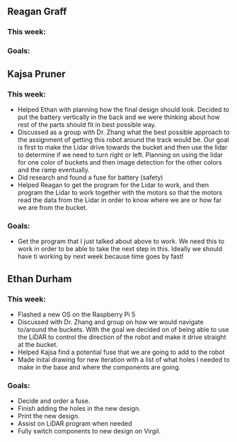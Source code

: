 ## Reagan Graff
### This week:

### Goals:


## Kajsa Pruner
### This week:
- Helped Ethan with planning how the final design should look. Decided to put the battery vertically in the back and we were thinking about how rest of the parts should fit in best possible way.
- Discussed as a group with Dr.  Zhang what the best possible approach to the assignment of getting this robot around the track would be. Our goal is first to make the Lidar drive towards the bucket and then use the lidar to determine if we need to turn right or left. Planning on using the lidar for one color of buckets and then image detection for the other colors and the ramp eventually.
- Did research and found a fuse for battery (safety)
- Helped Reagan to get the program for the Lidar to work, and then program the Lidar to work together with the motors so that the motors read the data from the Lidar in order to know where we are or how far we are from the bucket.

### Goals:
- Get the program that I just talked about above to work. We need this to work in order to be able to take the next step in this. Ideally we should have ti working by next week because time goes by fast!

## Ethan Durham 
### This week:
- Flashed a new OS on the Raspberry Pi 5
- Discussed with Dr. Zhang and group on how we would navigate to/around the buckets. With the goal we decided on of being able to use the LiDAR to control the direction of the robot and make it drive straight at the bucket.
- Helped Kajsa find a potential fuse that we are going to add to the robot
- Made inital drawing for new iteration with a list of what holes I needed to make in the base and where the components are going.
### Goals:
- Decide and order a fuse.
- Finish adding the holes in the new design.
- Print the new design.
- Assist on LiDAR program when needed
- Fully switch components to new design on Virgil. 

